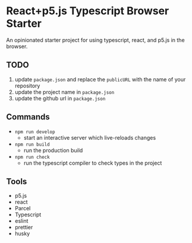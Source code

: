 # React+p5.js Typescript Browser Starter

An opinionated starter project for using typescript, react, and p5.js in the
browser.

## TODO

1. update `package.json` and replace the `publicURL` with the name of
   your repository
2. update the project name in `package.json`
3. update the github url in `package.json`

## Commands

- `npm run develop`
  - start an interactive server which live-reloads changes
- `npm run build`
  - run the production build
- `npm run check`
  - run the typescript compiler to check types in the project

## Tools

- p5.js
- react
- Parcel
- Typescript
- eslint
- prettier
- husky
